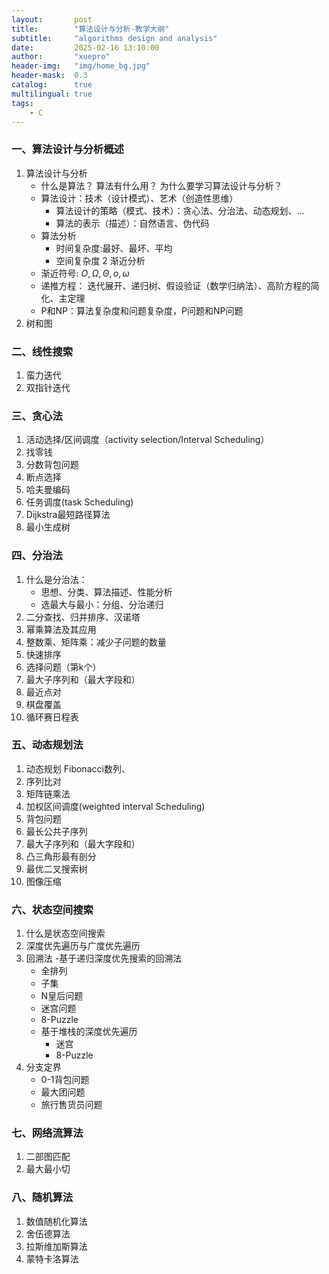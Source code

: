 ```yaml
---
layout:       post
title:        "算法设计与分析-教学大纲"
subtitle:     "algorithms design and analysis"
date:         2025-02-16 13:10:00
author:       "xuepro"
header-img:   "img/home_bg.jpg"
header-mask:  0.3
catalog:      true
multilingual: true
tags:
    - C
---
```


### 一、算法设计与分析概述
1. 算法设计与分析
    -  什么是算法？ 算法有什么用？ 为什么要学习算法设计与分析？
    -  算法设计：技术（设计模式）、艺术（创造性思维）
         - 算法设计的策略（模式、技术）：贪心法、分治法、动态规划、...       
         - 算法的表示（描述）：自然语言、伪代码
    - 算法分析
        - 时间复杂度:最好、最坏、平均  
        - 空间复杂度
2 渐近分析 
     - 渐近符号: $O,\Omega,\Theta,o,\omega$
     - 递推方程： 迭代展开、递归树、假设验证（数学归纳法）、高阶方程的简化、主定理 
     - P和NP：算法复杂度和问题复杂度，P问题和NP问题   
3. 树和图

### 二、线性搜索
1. 蛮力迭代
2. 双指针迭代

### 三、贪心法
1. 活动选择/区间调度（activity selection/Interval Scheduling）
2. 找零钱
3. 分数背包问题
4. 断点选择
5. 哈夫曼编码
6. 任务调度(task Scheduling)
7. Dijkstra最短路径算法
8. 最小生成树

### 四、分治法
1. 什么是分治法：
    - 思想、分类、算法描述、性能分析
    - 选最大与最小：分组、分治递归 
2. 二分查找、归并排序、汉诺塔
3. 幂乘算法及其应用
4. 整数乘、矩阵乘：减少子问题的数量
5. 快速排序
6. 选择问题（第k个）
7. 最大子序列和（最大字段和）
8. 最近点对
9. 棋盘覆盖
10. 循环赛日程表

### 五、动态规划法
1. 动态规划
   Fibonacci数列、
2. 序列比对
4. 矩阵链乘法
5. 加权区间调度(weighted interval Scheduling)
6. 背包问题
7. 最长公共子序列
8. 最大子序列和（最大字段和）
9. 凸三角形最有剖分
10. 最优二叉搜索树
11. 图像压缩


### 六、状态空间搜索
1. 什么是状态空间搜索
2. 深度优先遍历与广度优先遍历
3. 回溯法
   -基于递归深度优先搜索的回溯法
      - 全排列
      - 子集
      - N皇后问题
      - 迷宫问题
      - 8-Puzzle
   - 基于堆栈的深度优先遍历
      - 迷宫
      -  8-Puzzle
5. 分支定界
   - 0-1背包问题
   - 最大团问题
   - 旅行售货员问题

### 七、网络流算法
1. 二部图匹配
2. 最大最小切

### 八、随机算法
1. 数值随机化算法
2. 舍伍德算法
3. 拉斯维加斯算法
4. 蒙特卡洛算法
